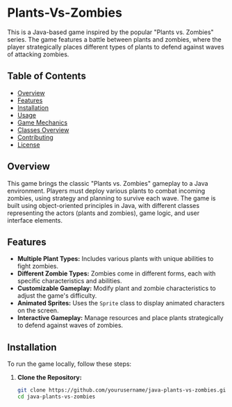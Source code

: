 # Plants-Vs-Zombies

This is a Java-based game inspired by the popular "Plants vs. Zombies" series. The game features a battle between plants and zombies, where the player strategically places different types of plants to defend against waves of attacking zombies.

## Table of Contents

- [Overview](#overview)
- [Features](#features)
- [Installation](#installation)
- [Usage](#usage)
- [Game Mechanics](#game-mechanics)
- [Classes Overview](#classes-overview)
- [Contributing](#contributing)
- [License](#license)

## Overview

This game brings the classic "Plants vs. Zombies" gameplay to a Java environment. Players must deploy various plants to combat incoming zombies, using strategy and planning to survive each wave. The game is built using object-oriented principles in Java, with different classes representing the actors (plants and zombies), game logic, and user interface elements.

## Features

- **Multiple Plant Types:** Includes various plants with unique abilities to fight zombies.
- **Different Zombie Types:** Zombies come in different forms, each with specific characteristics and abilities.
- **Customizable Gameplay:** Modify plant and zombie characteristics to adjust the game's difficulty.
- **Animated Sprites:** Uses the `Sprite` class to display animated characters on the screen.
- **Interactive Gameplay:** Manage resources and place plants strategically to defend against waves of zombies.

## Installation

To run the game locally, follow these steps:

1. **Clone the Repository:**
   ```bash
   git clone https://github.com/yourusername/java-plants-vs-zombies.git
   cd java-plants-vs-zombies
